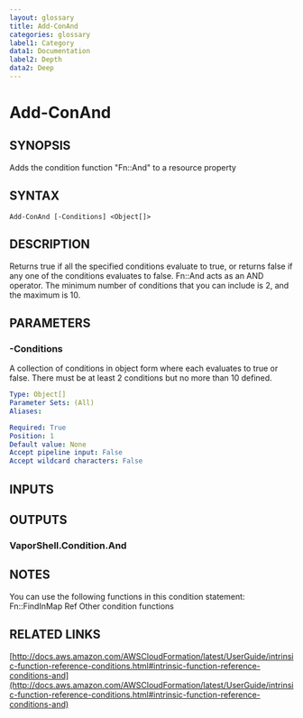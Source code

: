 ```yaml
---
layout: glossary
title: Add-ConAnd
categories: glossary
label1: Category
data1: Documentation
label2: Depth
data2: Deep
---
```


# Add-ConAnd

## SYNOPSIS
Adds the condition function "Fn::And" to a resource property

## SYNTAX

```
Add-ConAnd [-Conditions] <Object[]>
```

## DESCRIPTION
Returns true if all the specified conditions evaluate to true, or returns false if any one of the conditions evaluates to false.
Fn::And acts as an AND operator.
The minimum number of conditions that you can include is 2, and the maximum is 10.

## PARAMETERS

### -Conditions
A collection of conditions in object form where each evaluates to true or false.
There must be at least 2 conditions but no more than 10 defined.

```yaml
Type: Object[]
Parameter Sets: (All)
Aliases: 

Required: True
Position: 1
Default value: None
Accept pipeline input: False
Accept wildcard characters: False
```

## INPUTS

## OUTPUTS

### VaporShell.Condition.And

## NOTES
You can use the following functions in this condition statement:
    Fn::FindInMap
    Ref
    Other condition functions

## RELATED LINKS

[http://docs.aws.amazon.com/AWSCloudFormation/latest/UserGuide/intrinsic-function-reference-conditions.html#intrinsic-function-reference-conditions-and](http://docs.aws.amazon.com/AWSCloudFormation/latest/UserGuide/intrinsic-function-reference-conditions.html#intrinsic-function-reference-conditions-and)

